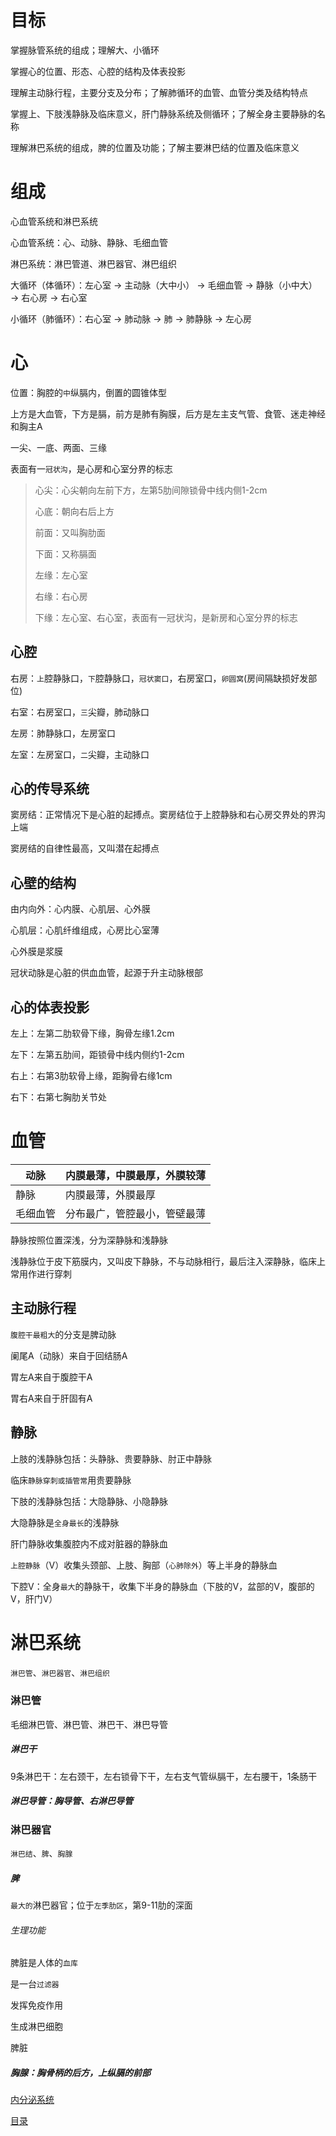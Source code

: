 # 目标

掌握脉管系统的组成；理解大、小循环

掌握心的位置、形态、心腔的结构及体表投影

理解主动脉行程，主要分支及分布；了解肺循环的血管、血管分类及结构特点

掌握上、下肢浅静脉及临床意义，肝门静脉系统及侧循环；了解全身主要静脉的名称

理解淋巴系统的组成，脾的位置及功能；了解主要淋巴结的位置及临床意义

# 组成

心血管系统和淋巴系统

心血管系统：心、动脉、静脉、毛细血管

淋巴系统：淋巴管道、淋巴器官、淋巴组织

大循环（体循环）：左心室 → 主动脉（大中小） → 毛细血管 → 静脉（小中大） → 右心房 → 右心室

小循环（肺循环）：右心室 → 肺动脉 → 肺 → 肺静脉  → 左心房

# 心

位置：胸腔的`中`纵膈内，倒置的圆锥体型

上方是大血管，下方是膈，前方是肺有胸膜，后方是左主支气管、食管、迷走神经和胸主A

一尖、一底、两面、三缘

表面有一`冠状沟`，是心房和心室分界的标志

> 心尖：心尖朝向左前下方，左第5肋间隙锁骨中线内侧1-2cm
>
> 心底：朝向右后上方
>
> 前面：又叫胸肋面
>
> 下面：又称膈面
>
> 左缘：左心室
>
> 右缘：右心房
>
> 下缘：左心室、右心室，表面有一冠状沟，是新房和心室分界的标志

## 心腔

右房：`上`腔静脉口，`下`腔静脉口，`冠状窦口`，右房室口，`卵圆窝`(房间隔缺损好发部位)

右室：右房室口，`三`尖瓣，肺动脉口

左房：肺静脉口，左房室口

左室：左房室口，`二`尖瓣，主动脉口

## 心的传导系统

窦房结：正常情况下是心脏的起搏点。窦房结位于上腔静脉和右心房交界处的界沟上端

窦房结的自律性最高，又叫潜在起搏点

## 心壁的结构

 由内向外：心内膜、心肌层、心外膜

心肌层：心肌纤维组成，心房比心室薄

心外膜是浆膜

冠状动脉是心脏的供血血管，起源于升主动脉根部

## 心的体表投影

左上：左第二肋软骨下缘，胸骨左缘1.2cm

左下：左第五肋间，距锁骨中线内侧约1-2cm

右上：右第3肋软骨上缘，距胸骨右缘1cm

右下：右第七胸肋关节处

# 血管

| 动脉     | 内膜最薄，中膜最厚，外膜较薄 |
| -------- | ---------------------------- |
| 静脉     | 内膜最薄，外膜最厚           |
| 毛细血管 | 分布最广，管腔最小，管壁最薄 |

静脉按照位置深浅，分为深静脉和浅静脉

浅静脉位于皮下筋膜内，又叫皮下静脉，不与动脉相行，最后注入深静脉，临床上常用作进行穿刺

## 主动脉行程

`腹腔干最粗大`的分支是脾动脉

阑尾A（动脉）来自于回结肠A

胃左A来自于腹腔干A

胃右A来自于肝固有A

## 静脉

上肢的浅静脉包括：头静脉、贵要静脉、肘正中静脉

临床`静脉穿刺或插管常`用贵要静脉

下肢的浅静脉包括：大隐静脉、小隐静脉

大隐静脉是`全身最长`的浅静脉

肝门静脉收集腹腔内不成对脏器的静脉血

`上腔静脉`（V）收集头颈部、上肢、胸部（`心肺除外`）等上半身的静脉血

下腔V：全身`最大`的静脉干，收集下半身的静脉血（下肢的V，盆部的V，腹部的V，肝门V）

# 淋巴系统

`淋巴管`、`淋巴器官`、`淋巴组织`

### 淋巴管

毛细淋巴管、淋巴管、淋巴干、淋巴导管

##### 淋巴干

9条淋巴干：左右颈干，左右锁骨下干，左右支气管纵膈干，左右腰干，1条肠干

##### 淋巴导管：胸导管、右淋巴导管

### 淋巴器官

`淋巴结`、`脾`、`胸腺`

##### 脾

`最大的`淋巴器官；位于`左季肋区`，第9-11肋的深面

###### 生理功能

脾脏是人体的`血库`

是一台`过滤器`

发挥免疫作用

生成淋巴细胞

脾脏

##### 胸腺：胸骨柄的后方，上纵膈的前部

[内分泌系统](./内分泌系统.md)

[目录](./../README.md)